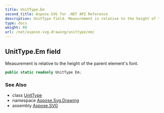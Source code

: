 ```yaml
---
title: UnitType.Em
second_title: Aspose.SVG for .NET API Reference
description: UnitType field. Measurement is relative to the height of the parent elements font
type: docs
weight: 80
url: /net/aspose.svg.drawing/unittype/em/
---
```

## UnitType.Em field

Measurement is relative to the height of the parent element's font.

```csharp
public static readonly UnitType Em;
```

### See Also

* class [UnitType](../)
* namespace [Aspose.Svg.Drawing](../../unittype/)
* assembly [Aspose.SVG](../../../)
